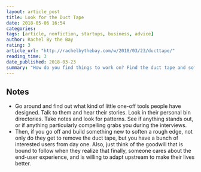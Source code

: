```yaml
---
layout: article_post
title: Look for the Duct Tape
date: 2018-05-06 16:54
categories:
tags: [article, nonfiction, startups, business, advice]
author: Rachel By the Bay
rating: 3
article_url: "http://rachelbythebay.com/w/2018/03/23/ducttape/"
reading_time: 3
date_published: 2018-03-23
summary: "How do you find things to work on? Find the duct tape and soften the edges. Requires talking to people!"
---
```


## Notes

* Go around and find out what kind of little one-off tools people have
  designed. Talk to them and hear their stories. Look in their personal
  bin directories. Take notes and look for patterns. See if anything
  stands out, or if anything particularly compelling grabs you during
  the interviews.
* Then, if you go off and build something new to soften a rough edge,
  not only do they get to remove the duct tape, but you have a bunch of
  interested users from day one. Also, just think of the goodwill that
  is bound to follow when they realize that finally, someone cares about
  the end-user experience, and is willing to adapt upstream to make
  their lives better.
